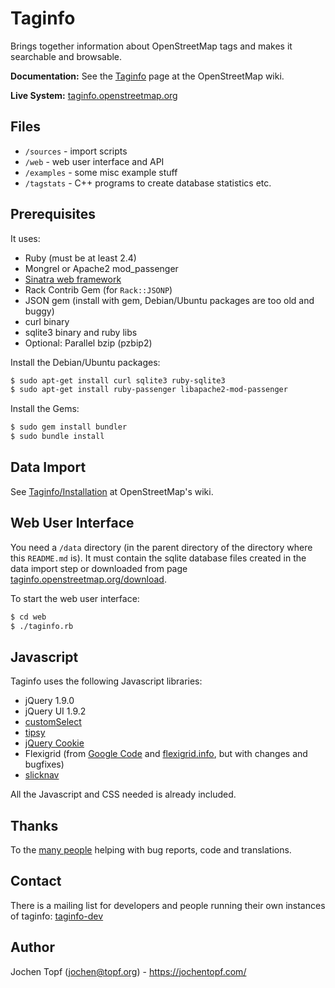 # Taginfo

Brings together information about OpenStreetMap tags and makes it searchable
and browsable.

**Documentation:** See the
[Taginfo](https://wiki.openstreetmap.org/wiki/Taginfo) page at the OpenStreetMap
wiki.

**Live System:** [taginfo.openstreetmap.org](https://taginfo.openstreetmap.org/)


## Files

* `/sources`  - import scripts
* `/web`      - web user interface and API
* `/examples` - some misc example stuff
* `/tagstats` - C++ programs to create database statistics etc.


## Prerequisites

It uses:

* Ruby (must be at least 2.4)
* Mongrel or Apache2 mod_passenger
* [Sinatra web framework](http://www.sinatrarb.com/)
* Rack Contrib Gem (for `Rack::JSONP`)
* JSON gem (install with gem, Debian/Ubuntu packages are too old and buggy)
* curl binary
* sqlite3 binary and ruby libs
* Optional: Parallel bzip (pzbip2)

Install the Debian/Ubuntu packages:
```sh
$ sudo apt-get install curl sqlite3 ruby-sqlite3
$ sudo apt-get install ruby-passenger libapache2-mod-passenger
```

Install the Gems:
```sh
$ sudo gem install bundler
$ sudo bundle install
```

## Data Import

See [Taginfo/Installation](https://wiki.openstreetmap.org/wiki/Taginfo/Installation)
at OpenStreetMap's wiki.


## Web User Interface

You need a `/data` directory (in the parent directory of the directory where
this `README.md` is). It must contain the sqlite database files created in the
data import step or downloaded from page
[taginfo.openstreetmap.org/download](https://taginfo.openstreetmap.org/download).

To start the web user interface:
```sh
$ cd web
$ ./taginfo.rb
```

## Javascript

Taginfo uses the following Javascript libraries:
* jQuery 1.9.0
* jQuery UI 1.9.2
* [customSelect](http://adam.co/lab/jquery/customselect/)
* [tipsy](http://onehackoranother.com/projects/jquery/tipsy/)
* [jQuery Cookie](https://github.com/carhartl/jquery-cookie/)
* Flexigrid (from [Google Code](http://code.google.com/p/flexigrid/) and
  [flexigrid.info](http://www.flexigrid.info/), but with changes and bugfixes)
* [slicknav](http://slicknav.com/)

All the Javascript and CSS needed is already included.


## Thanks

To the [many people](https://github.com/taginfo/taginfo/graphs/contributors)
helping with bug reports, code and translations.


## Contact

There is a mailing list for developers and people running their own instances
of taginfo:
[taginfo-dev](https://lists.openstreetmap.org/listinfo/taginfo-dev)


## Author

Jochen Topf (jochen@topf.org) - https://jochentopf.com/

